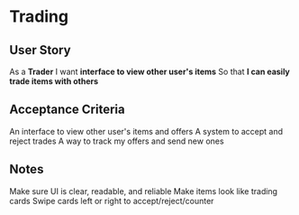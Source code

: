# Trading

## **User Story**
As a **Trader**
I want **interface to view other user's items**
So that **I can easily trade items with others**

## **Acceptance Criteria**
An interface to view other user's items and offers
A system to accept and reject trades
A way to track my offers and send new ones

## **Notes**
Make sure UI is clear, readable, and reliable
Make items look like trading cards
Swipe cards left or right to accept/reject/counter
